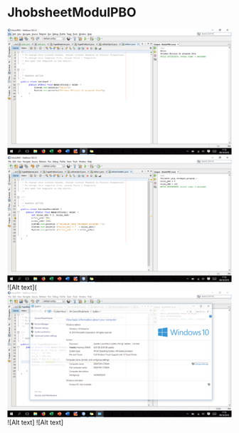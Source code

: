 # JhobsheetModulPBO
![Alt text](https://github.com/arfinadevi28/JhobsheetModulPBO/blob/master/Screenshot%20(94).png)
![Alt text](https://github.com/arfinadevi28/JhobsheetModulPBO/blob/master/Screenshot%20(95).png)
![Alt text](
![Alt text](https://github.com/arfinadevi28/JhobsheetModulPBO/blob/master/Screenshot%20(97).png)
![Alt text]
![Alt text]
